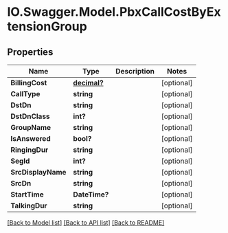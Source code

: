 # IO.Swagger.Model.PbxCallCostByExtensionGroup
## Properties

Name | Type | Description | Notes
------------ | ------------- | ------------- | -------------
**BillingCost** | [**decimal?**](BigDecimal.md) |  | [optional] 
**CallType** | **string** |  | [optional] 
**DstDn** | **string** |  | [optional] 
**DstDnClass** | **int?** |  | [optional] 
**GroupName** | **string** |  | [optional] 
**IsAnswered** | **bool?** |  | [optional] 
**RingingDur** | **string** |  | [optional] 
**SegId** | **int?** |  | [optional] 
**SrcDisplayName** | **string** |  | [optional] 
**SrcDn** | **string** |  | [optional] 
**StartTime** | **DateTime?** |  | [optional] 
**TalkingDur** | **string** |  | [optional] 

[[Back to Model list]](../README.md#documentation-for-models) [[Back to API list]](../README.md#documentation-for-api-endpoints) [[Back to README]](../README.md)

